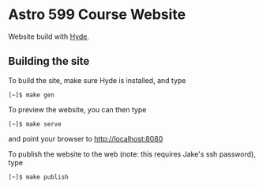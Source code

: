 Astro 599 Course Website
========================
Website build with [Hyde](http://hyde.github.io).

Building the site
-----------------
To build the site, make sure Hyde is installed, and type
```
[~]$ make gen
```
To preview the website, you can then type
```
[~]$ make serve
```
and point your browser to [http://localhost:8080](http://localhost:8080)

To publish the website to the web (note: this requires Jake's ssh password),
type
```
[~]$ make publish
```